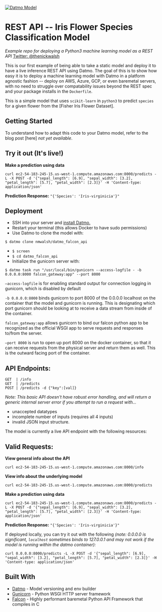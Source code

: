 [![Datmo Model](https://datmo.com/nmwalsh/datmo_falcon_api/badge.svg)](https://datmo.com/nmwalsh/datmo_falcon_api)


# REST API -- Iris Flower Species Classification Model
_Example repo for deploying a Python3 machine learning model as a REST API_
[Twitter: @thenickwalsh](https://twitter.com/thenickwalsh)

This is our first example of being able to take a static model and deploy it to have a live inference REST API using Datmo. 
The goal of this is to show how easy it is to deploy a machine learning model with Datmo in a platform agnostic fashion -- deploy on AWS, Azure, GCP, or even baremetal servers, with no need to struggle over compatability issues beyond the REST spec and your package installs in the `Dockerfile`.

This is a simple model that uses `scikit-learn` in `python3` to predict `species` for a given flower from the [Fisher Iris Flower Dataset].

## Getting Started

To understand how to adapt this code to your Datmo model, refer to the blog post [here] _not yet available_.

## Try it out (It's live!)
**Make a prediction using data**
```
curl ec2-54-183-245-15.us-west-1.compute.amazonaws.com:8000/predicts -L -X POST -d '{"sepal_length": [6.9], "sepal_width": [3.2], "petal_length": [5.7], "petal_width": [2.3]}' -H 'Content-type: application/json'
```
**Prediction Response:** ```"{'Species': 'Iris-virginicia'}"```

## Deployment

* SSH into your server and [install Datmo.](https://datmo.com/get-started)
* Restart your terminal (this allows Docker to have sudo permissions)
* Use Datmo to clone the model with:
```
$ datmo clone nmwalsh/datmo_falcon_api
```
* `$ screen`
* `$ cd datmo_falcon_api`
* Initialize the gunicorn server with:
```
$ datmo task run "/usr/local/bin/gunicorn --access-logfile - -b 0.0.0.0:8000 falcon_gateway:app" --port 8000
```

`—access-logfile` is for enabling standard output for connection logging in gunicorn, which is disabled by default

`-b 0.0.0.0:8000` binds gunicorn to port 8000 of the 0.0.0.0 localhost on the container that the model and gunicorn is running. This is designating which port gunicorn should be looking at to receive a data stream from inside of the container.

`falcon_gateway:app` allows gunicorn to bind our falcon python app to be recognized as the official WSGI app to serve requests and responses to/from the server.

`—port 8000` is run to open up port 8000 on the docker container, so that it can receive requests from the physical server and return them as well. This is the outward facing port of the container.

## API Endpoints:
```
GET  | /info
GET  | /predicts
POST | /predicts -d {"key":[val]}
```

_Note: This basic API doesn't have robust error handling, and will return a generic internal server error if you attempt to run a request with..._
* unaccepted datatypes
* incomplete number of inputs (requires all 4 inputs)
* invalid JSON input structure.

The model is currently a live API endpoint with the following resources:

## Valid Requests:

**View general info about the API**
```
curl ec2-54-183-245-15.us-west-1.compute.amazonaws.com:8000/info
```
**View info about the underlying model**
```
curl ec2-54-183-245-15.us-west-1.compute.amazonaws.com:8000/predicts
```
**Make a prediction using data**
```
curl ec2-54-183-245-15.us-west-1.compute.amazonaws.com:8000/predicts -L -X POST -d '{"sepal_length": [6.9], "sepal_width": [3.2], "petal_length": [5.7], "petal_width": [2.3]}' -H 'Content-type: application/json'
```
**Prediction Response:** ```"{'Species': 'Iris-virginicia'}"```

If deployed locally, you can try it out with the following _(note: 0.0.0.0 is significant, `localhost` sometimes binds to 127.0.0.1 and may not work if the model is running within the datmo container):_
```
curl 0.0.0.0:8000/predicts -L -X POST -d '{"sepal_length": [6.9], "sepal_width": [3.2], "petal_length": [5.7], "petal_width": [2.3]}' -H 'Content-type: application/json' 
```

## Built With

* [Datmo](https://datmo.com) - Model versioning and env builder
* [Gunicorn](http://gunicorn.org/) - Python WSGI HTTP server framework
* [Falcon](http://falcon.readthedocs.io/en/stable/) - Highly performant baremetal Python API Framework that compiles in C
